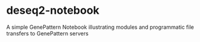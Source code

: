 # deseq2-notebook
A simple GenePattern Notebook illustrating modules and programmatic file transfers to GenePattern servers
